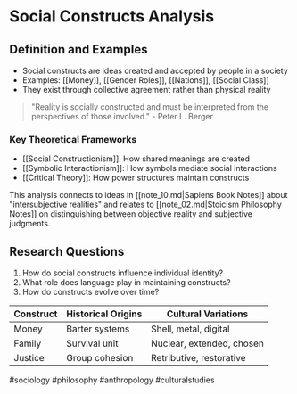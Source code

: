 # Social Constructs Analysis

## Definition and Examples
- Social constructs are ideas created and accepted by people in a society
- Examples: [[Money]], [[Gender Roles]], [[Nations]], [[Social Class]]
- They exist through collective agreement rather than physical reality

> "Reality is socially constructed and must be interpreted from the perspectives of those involved." - Peter L. Berger

### Key Theoretical Frameworks
- [[Social Constructionism]]: How shared meanings are created
- [[Symbolic Interactionism]]: How symbols mediate social interactions
- [[Critical Theory]]: How power structures maintain constructs

This analysis connects to ideas in [[note_10.md|Sapiens Book Notes]] about "intersubjective realities" and relates to [[note_02.md|Stoicism Philosophy Notes]] on distinguishing between objective reality and subjective judgments.

## Research Questions
1. How do social constructs influence individual identity?
2. What role does language play in maintaining constructs?
3. How do constructs evolve over time?

| Construct | Historical Origins | Cultural Variations |
|-----------|-------------------|---------------------|
| Money | Barter systems | Shell, metal, digital |
| Family | Survival unit | Nuclear, extended, chosen |
| Justice | Group cohesion | Retributive, restorative |

#sociology #philosophy #anthropology #culturalstudies